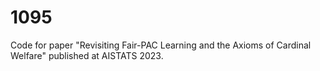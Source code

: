 # 1095
Code for paper "Revisiting Fair-PAC Learning and the Axioms of Cardinal Welfare" published at AISTATS 2023.
